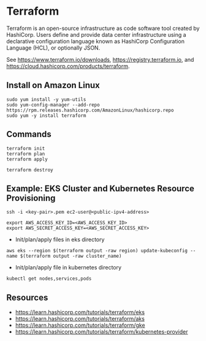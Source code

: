 # Terraform

Terraform is an open-source infrastructure as code software tool created by HashiCorp. Users define and provide data center infrastructure using a declarative configuration language known as HashiCorp Configuration Language (HCL), or optionally JSON.

See https://www.terraform.io/downloads, https://registry.terraform.io, and https://cloud.hashicorp.com/products/terraform.

## Install on Amazon Linux

```
sudo yum install -y yum-utils
sudo yum-config-manager --add-repo https://rpm.releases.hashicorp.com/AmazonLinux/hashicorp.repo
sudo yum -y install terraform
```

## Commands

```
terraform init
terraform plan
terraform apply

terraform destroy
```

## Example: EKS Cluster and Kubernetes Resource Provisioning

```
ssh -i <key-pair>.pem ec2-user@<public-ipv4-address>
```

```
export AWS_ACCESS_KEY_ID=<AWS_ACCESS_KEY_ID>
export AWS_SECRET_ACCESS_KEY=<AWS_SECRET_ACCESS_KEY>
```

- Init/plan/apply files in eks directory

```
aws eks --region $(terraform output -raw region) update-kubeconfig --name $(terraform output -raw cluster_name)
```

- Init/plan/apply file in kubernetes directory

```
kubectl get nodes,services,pods
```

## Resources

- https://learn.hashicorp.com/tutorials/terraform/eks
- https://learn.hashicorp.com/tutorials/terraform/aks
- https://learn.hashicorp.com/tutorials/terraform/gke
- https://learn.hashicorp.com/tutorials/terraform/kubernetes-provider

